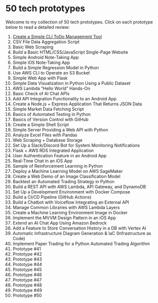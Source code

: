 # 50 tech prototypes

Welcome to my collection of 50 tech prototypes. Click on each prototype below to read a detailed review:


1. [Create a Simple CLI ToDo Management Tool](reveiws/prototype1.md)
2.	CSV File Data Aggregation Script
3.	Basic Web Scraping
4.	Build a Basic HTML/CSS/JavaScript Single-Page Website
5.	Simple Android Note-Taking App
6.	Simple iOS Note-Taking App
7.	Build a Simple Regression Model in Python
8.	Use AWS CLI to Operate an S3 Bucket
9.	Simple Web App with Flask
10.	Simple Data Visualization in Python Using a Public Dataset
11.	AWS Lambda “Hello World” Hands-On
12.	Basic Check of AI Chat APIs
13.	Add API Integration Functionality to an Android App
14.	Create a Node.js + Express Application That Returns JSON Data
15.	Simple Market Data Fetching Script
16.	Basics of Automated Testing in Python
17.	Basics of Version Control with GitHub
18.	Create a Simple Shell Script
19.	Simple Server Providing a Web API with Python
20.	Analyze Excel Files with Pandas
21. Web Scraping + Database Storage
22. Set Up a Slack/Discord Bot for System Monitoring Notifications
23. Flask + AWS RDS Integrated Application
24. User Authentication Feature in an Android App
25. Real-Time Chat in an iOS App
26. Sample of Reinforcement Learning in Python
27. Deploy a Machine Learning Model on AWS SageMaker
28. Create a Web Demo of an Image Classification Model
29. Backtest an Automated Trading Strategy in Python
30. Build a REST API with AWS Lambda, API Gateway, and DynamoDB
31. Set Up a Development Environment with Docker Compose
32. Build a CI/CD Pipeline (GitHub Actions)
33. Build a Chatbot with Voiceflow Integrating an External API
34. Manage Common Libraries with AWS Lambda Layers
35. Create a Machine Learning Environment Image in Docker
36. Implement the MVVM Design Pattern in an iOS App
37. Extend an AI Chat App Using Amazon Bedrock
38. Add a Feature to Store Conversation History in a DB with Vertex AI
39. Automatic Infrastructure Diagram Generation & IaC (Infrastructure as Code)
40. Implement Paper Trading for a Python Automated Trading Algorithm
41. Prototype #41
42. Prototype #42
43. Prototype #43
44. Prototype #44
45. Prototype #45
46. Prototype #46
47. Prototype #47
48. Prototype #48
49. Prototype #49
50. Prototype #50
